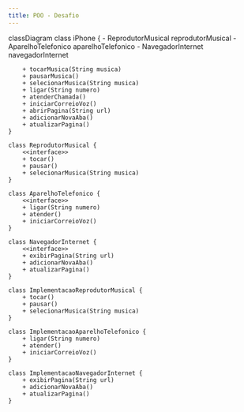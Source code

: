 ```yaml
---
title: POO - Desafio
---
```

classDiagram
    class iPhone {
        - ReprodutorMusical reprodutorMusical
        - AparelhoTelefonico aparelhoTelefonico
        - NavegadorInternet navegadorInternet

        + tocarMusica(String musica)
        + pausarMusica()
        + selecionarMusica(String musica)
        + ligar(String numero)
        + atenderChamada()
        + iniciarCorreioVoz()
        + abrirPagina(String url)
        + adicionarNovaAba()
        + atualizarPagina()
    }

    class ReprodutorMusical {
        <<interface>>
        + tocar()
        + pausar()
        + selecionarMusica(String musica)
    }

    class AparelhoTelefonico {
        <<interface>>
        + ligar(String numero)
        + atender()
        + iniciarCorreioVoz()
    }

    class NavegadorInternet {
        <<interface>>
        + exibirPagina(String url)
        + adicionarNovaAba()
        + atualizarPagina()
    }

    class ImplementacaoReprodutorMusical {
        + tocar()
        + pausar()
        + selecionarMusica(String musica)
    }

    class ImplementacaoAparelhoTelefonico {
        + ligar(String numero)
        + atender()
        + iniciarCorreioVoz()
    }

    class ImplementacaoNavegadorInternet {
        + exibirPagina(String url)
        + adicionarNovaAba()
        + atualizarPagina()
    }
